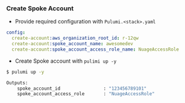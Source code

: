### Create Spoke Account 


- Provide required configuration with `Pulumi.<stack>.yaml`

```yaml
config:
  create-account:aws_organization_root_id: r-12qw
  create-account:spoke_account_name: awesomedev
  create-account:spoke_account_access_role_name: NuageAccessRole
```

- Create Spoke account with `pulimi up -y`

```bash
$ pulumi up -y

Outputs:
    spoke_account_id                : "123456789101"
    spoke_account_access_role       : "NuageAccessRole"

```



